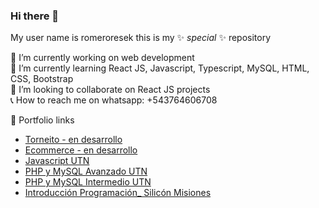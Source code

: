 ### Hi there 👋


My user name is romeroresek this is my ✨ _special_ ✨ repository<br>

🔭 I’m currently working on web development<br>
🌱 I’m currently learning React JS, Javascript, Typescript, MySQL, HTML, CSS, Bootstrap<br>
👯 I’m looking to collaborate on React JS projects<br>
📞 How to reach me on whatsapp: +543764606708<br>

💼 Portfolio links<br>

- [Torneito - en desarrollo](http://torneito.com.ar)<br>
- [Ecommerce - en desarrollo](http://portafolio.ar/ecommerce_utn/)<br>
- [Javascript UTN](http://portafolio.ar/javascript_utn/)<br>
- [PHP y MySQL Avanzado UTN](http://portafolio.ar/php_avanzado_utn/)<br>
- [PHP y MySQL Intermedio UTN](http://portafolio.ar/php_intermedio_utn/)<br>
- [Introducción Programación_ Silicón Misiones](http://portafolio.ar/intro_siliconMisiones/)<br>
